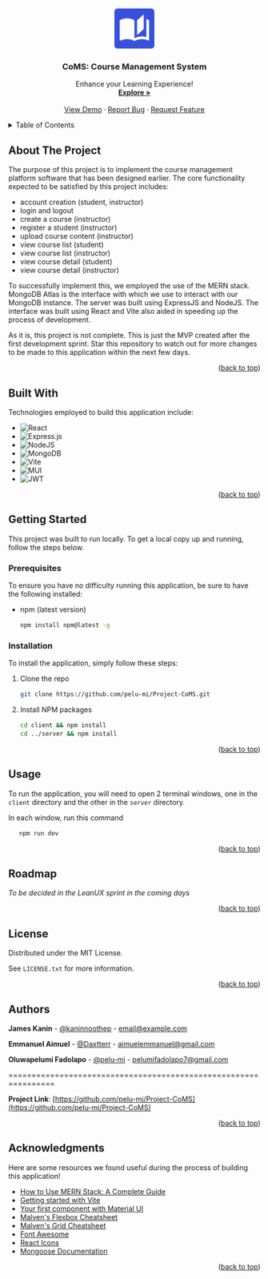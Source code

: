 <a name="readme-top"></a>


<!-- PROJECT LOGO -->
<br />
<div align="center">
  <a href="https://github.com/pelu-mi/Project-CoMS">
    <img src="client/public/logo.svg" alt="Logo" width="80" height="80">
  </a>

  <h3 align="center">CoMS: Course Management System</h3>

  <p align="center">
    Enhance your Learning Experience!
    <br />
    <a href="https://github.com/pelu-mi/Project-CoMS"><strong>Explore »</strong></a>
    <br />
    <br />
    <a href="https://github.com/pelu-mi/Project-CoMS">View Demo</a>
    ·
    <a href="https://github.com/pelu-mi/Project-CoMS/issues/new?labels=bug&template=bug-report---.md">Report Bug</a>
    ·
    <a href="https://github.com/pelu-mi/Project-CoMS/issues/new?labels=enhancement&template=feature-request---.md">Request Feature</a>
  </p>
</div>



<!-- TABLE OF CONTENTS -->
<details>
  <summary>Table of Contents</summary>
  <ol>
    <li>
      <a href="#about-the-project">About The Project</a>
      <ul>
        <li><a href="#built-with">Built With</a></li>
      </ul>
    </li>
    <li>
      <a href="#getting-started">Getting Started</a>
      <ul>
        <li><a href="#prerequisites">Prerequisites</a></li>
        <li><a href="#installation">Installation</a></li>
      </ul>
    </li>
    <li><a href="#usage">Usage</a></li>
    <li><a href="#roadmap">Roadmap</a></li>
    <li><a href="#license">License</a></li>
    <li><a href="#authors">Authors</a></li>
    <li><a href="#acknowledgments">Acknowledgments</a></li>
  </ol>
</details>



<!-- ABOUT THE PROJECT -->
## About The Project

<!-- [![Product Name Screen Shot][product-screenshot]](https://example.com) -->

The purpose of this project is to implement the course management platform software that has been designed earlier. The core functionality expected to be satisfied by this project includes:
- account creation (student, instructor)
- login and logout
- create a course (instructor)
- register a student (instructor)
- upload course content (instructor)
- view course list (student)
- view course list (instructor)
- view course detail (student)
- view course detail (instructor) 

To successfully implement this, we employed the use of the MERN stack. MongoDB Atlas is the interface with which we use to interact with our MongoDB instance. The server was built using ExpressJS and NodeJS. The interface was built using React and Vite also aided in speeding up the process of development. 


As it is, this project is not complete. This is just the MVP created after the first development sprint. Star this repository to watch out for more changes to be made to this application within the next few days. 

<p align="right">(<a href="#readme-top">back to top</a>)</p>



## Built With

Technologies employed to build this application include:

* ![React](https://img.shields.io/badge/react-%2320232a.svg?style=for-the-badge&logo=react&logoColor=%2361DAFB)
* ![Express.js](https://img.shields.io/badge/express.js-%23404d59.svg?style=for-the-badge&logo=express&logoColor=%2361DAFB)
* ![NodeJS](https://img.shields.io/badge/node.js-6DA55F?style=for-the-badge&logo=node.js&logoColor=white)
* ![MongoDB](https://img.shields.io/badge/MongoDB-%234ea94b.svg?style=for-the-badge&logo=mongodb&logoColor=white)
* ![Vite](https://img.shields.io/badge/vite-%23646CFF.svg?style=for-the-badge&logo=vite&logoColor=white)
* ![MUI](https://img.shields.io/badge/MUI-%230081CB.svg?style=for-the-badge&logo=mui&logoColor=white)
* ![JWT](https://img.shields.io/badge/JWT-black?style=for-the-badge&logo=JSON%20web%20tokens)

<p align="right">(<a href="#readme-top">back to top</a>)</p>



<!-- GETTING STARTED -->
## Getting Started

This project was built to run locally. To get a local copy up and running, follow the steps below.

### Prerequisites

To ensure you have no difficulty running this application, be sure to have the following installed:

* npm (latest version)
  ```sh
  npm install npm@latest -g
  ```

### Installation

To install the application, simply follow these steps:

1. Clone the repo
   ```sh
   git clone https://github.com/pelu-mi/Project-CoMS.git
   ```
2. Install NPM packages
   ```sh
   cd client && npm install
   cd ../server && npm install
   ```


<p align="right">(<a href="#readme-top">back to top</a>)</p>



<!-- USAGE -->
## Usage

To run the application, you will need to open 2 terminal windows, one in the `client` directory and the other in the `server` directory. 

In each window, run this command

```sh
   npm run dev
   ```



<p align="right">(<a href="#readme-top">back to top</a>)</p>



<!-- ROADMAP -->
## Roadmap

_To be decided in the LeanUX sprint in the coming days_

<!--
- [x] Add Changelog
- [x] Add back to top links
- [ ] Add Additional Templates w/ Examples
- [ ] Add "components" document to easily copy & paste sections of the readme
- [ ] Multi-language Support
    - [ ] Chinese
    - [ ] Spanish
-->

<p align="right">(<a href="#readme-top">back to top</a>)</p>



<!-- LICENSE -->
## License

Distributed under the MIT License. 

See `LICENSE.txt` for more information.

<p align="right">(<a href="#readme-top">back to top</a>)</p>



<!-- CONTACT -->
## Authors

**James Kanin** - [@kaninnoothep](https://github.com/kaninnoothep) - email@example.com

**Emmanuel Aimuel** - [@Daxtterr](https://github.com/Daxtterr) - [aimuelemmanuel@gmail.com](mailto:aimuelemmanuel@gmail.com)

**Oluwapelumi Fadolapo** - [@pelu-mi](https://twitter.com/your_username) - pelumifadolapo7@gmail.com

================================================================

**Project Link**: [https://github.com/pelu-mi/Project-CoMS](https://github.com/pelu-mi/Project-CoMS)

<p align="right">(<a href="#readme-top">back to top</a>)</p>



<!-- ACKNOWLEDGMENTS -->
## Acknowledgments

Here are some resources we found useful during the process of building this application!

* [How to Use MERN Stack: A Complete Guide](https://www.mongodb.com/resources/languages/mern-stack-tutorial)
* [Getting started with Vite](https://vitejs.dev/guide/)
* [Your first component with Material UI](https://mui.com/material-ui/getting-started/learn/)
* [Malven's Flexbox Cheatsheet](https://flexbox.malven.co/)
* [Malven's Grid Cheatsheet](https://grid.malven.co/)
* [Font Awesome](https://fontawesome.com)
* [React Icons](https://react-icons.github.io/react-icons/search)
* [Mongoose Documentation](https://mongoosejs.com/docs/)

<p align="right">(<a href="#readme-top">back to top</a>)</p>



